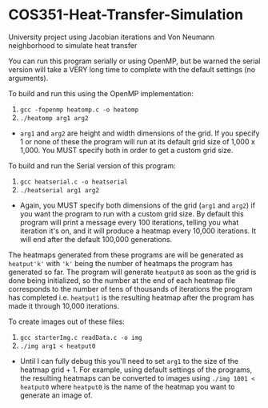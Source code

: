 # COS351-Heat-Transfer-Simulation
University project using Jacobian iterations and Von Neumann neighborhood to simulate heat transfer

You can run this program serially or using OpenMP, but be warned the serial version will take a VERY long time to complete with the default settings (no arguments). 

To build and run this using the OpenMP implementation:
1. `gcc -fopenmp heatomp.c -o heatomp`
2. `./heatomp arg1 arg2` 
* `arg1` and `arg2` are height and width dimensions of the grid. If you specify 1 or none of these the program will run at its default grid size of 1,000 x 1,000. You MUST specify both in order to get a custom grid size. 

To build and run the Serial version of this program:
1. `gcc heatserial.c -o heatserial`
2. `./heatserial arg1 arg2` 
* Again, you MUST specify both dimensions of the grid (`arg1` and `arg2`) if you want the program to run with a custom grid size. 
By default this program will print a message every 100 iterations, telling you what iteration it's on, and it will produce a heatmap every 10,000 iterations. It will end after the default 100,000 generations.

The heatmaps generated from these programs are will be generated as `heatput'k'` with `'k'` being the number of heatmaps the program has generated so far. The program will generate `heatput0` as soon as the grid is done being initialized, so the number at the end of each heatmap file corresponds to the number of tens of thousands of iterations the program has completed i.e. `heatput1` is the resulting heatmap after the program has made it through 10,000 iterations. 

To create images out of these files:
1. `gcc starterImg.c readData.c -o img`
2. `./img arg1 < heatput0`
* Until I can fully debug this you'll need to set `arg1` to the size of the heatmap grid + 1. For example, using default settings of the programs, the resulting heatmaps can be converted to images using `./img 1001 < heatput0` where `heatput0` is the name of the heatmap you want to generate an image of. 
